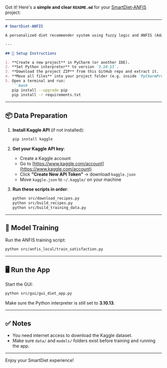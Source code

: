 Got it! Here's a **simple and clear `README.md`** for your [SmartDiet-ANFIS](https://github.com/Mimi83982/SmartDiet-ANFIS) project:

---

````markdown
# SmartDiet-ANFIS

A personalized diet recommender system using fuzzy logic and ANFIS (Adaptive Neuro-Fuzzy Inference System).

---

## 🔧 Setup Instructions

1. **Create a new project** in PyCharm (or another IDE).
2. **Set Python interpreter** to version `3.10.13`.
3. **Download the project ZIP** from this GitHub repo and extract it.
4. **Move all files** into your project folder (e.g. inside `PyCharmProjects/YourProjectName`).
5. Open a terminal and run:
   ```bash
   pip install --upgrade pip
   pip install -r requirements.txt
````

---

## 📦 Data Preparation

1. **Install Kaggle API** (if not installed):

   ```bash
   pip install kaggle
   ```

2. **Get your Kaggle API key**:

   * Create a Kaggle account
   * Go to [https://www.kaggle.com/account](https://www.kaggle.com/account)
   * Click **"Create New API Token"** → download `kaggle.json`
   * Move `kaggle.json` to `~/.kaggle/` on your machine

3. **Run these scripts in order**:

   ```bash
   python src/download_recipes.py
   python src/build_recipes.py
   python src/build_training_data.py
   ```

---

## 🤖 Model Training

Run the ANFIS training script:

```bash
python src/anfis_local/train_satisfaction.py
```

---

## 🖥️ Run the App

Start the GUI:

```bash
python src/gui/gui_diet_app.py
```

Make sure the Python interpreter is still set to **3.10.13**.

---

## ✅ Notes

* You need internet access to download the Kaggle dataset.
* Make sure `data/` and `models/` folders exist before training and running the app.

---

Enjoy your SmartDiet experience!
